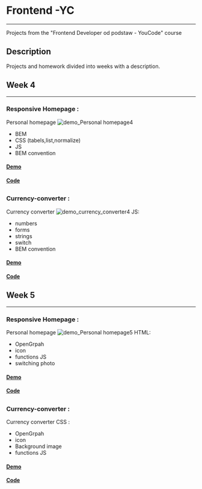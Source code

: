 # Frontend -YC
******
Projects from the "Frontend Developer od podstaw - YouCode" course

## Description
Projects and homework divided into weeks with a description.


## Week 4
******
### Responsive Homepage :
Personal homepage
<img src="https://github.com/dominikblak/Frontend-YC/blob/master/Tydzien-4/homepage/img/Animation.gif" alt="demo_Personal homepage4" >
- BEM
- CSS (tabels,list,normalize)
- JS
- BEM convention
#### [Demo](https://dominikblak.github.io/Frontend-YC/Tydzien-4/homepage/)
#### [Code](https://github.com/dominikblak/Frontend-YC/tree/master/Tydzien-4/homepage)
##
### Currency-converter :
Currency converter
<img src="https://github.com/dominikblak/Frontend-YC/blob/master/Tydzien-4/currency-converter/img/animation_currency_converter.gif" alt="demo_currency_converter4" >
JS:
- numbers
- forms
- strings
- switch
- BEM convention
#### [Demo](https://dominikblak.github.io/Frontend-YC/Tydzien-4/currency-converter/)
#### [Code](https://github.com/dominikblak/Frontend-YC/tree/master/Tydzien-4/currency-converter)

## Week 5
******
### Responsive Homepage :
Personal homepage
<img src="https://github.com/dominikblak/Frontend-YC/blob/master/Tydzien-5/homepage/img/Animation_homegpage5.gif" alt="demo_Personal homepage5" >
HTML:
- OpenGrpah
- icon
- functions JS
- switching photo
#### [Demo](https://dominikblak.github.io/Frontend-YC/Tydzien-5/homepage/)
#### [Code](https://github.com/dominikblak/Frontend-YC/tree/master/Tydzien-5/homepage)
##
### Currency-converter :
Currency converter
CSS :
- OpenGrpah
- icon
- Background image
- functions JS
#### [Demo](https://dominikblak.github.io/Frontend-YC/Tydzien-5/currency-converter/)
#### [Code](https://github.com/dominikblak/Frontend-YC/tree/master/Tydzien-5/currency-converter)
